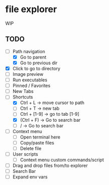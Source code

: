 # file explorer

WIP

## TODO

- [ ] Path navigation
  - [x] Go to parent
  - [x] Go to previous dir
- [x] Click to go to directory
- [ ] Image preview
- [ ] Run executables
- [ ] Pinned / Favorites
- [ ] New Tabs
- [ ] Shortcuts
  - [x] Ctrl + L -> move cursor to path
  - [ ] Ctrl + T -> new tab
  - [ ] Ctrl + [1-9] -> go to tab [1-9]
  - [x] (Ctrl + F) -> Go to search bar
  - [ ] / -> Go to search bar
- [ ] Context menu
  - [ ] Open terminal here
  - [ ] Copy/paste files
  - [ ] Delete file
- [ ] User scripts
    - [ ] Context menu custom commands/script
- [ ] Drag and drop files from/to explorer
- [ ] Search Bar
- [ ] Expand env vars